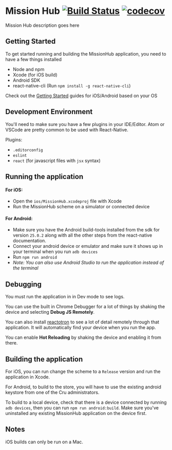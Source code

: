 # Mission Hub [![Build Status](https://travis-ci.com/CruGlobal/missionhub-react-native.svg?token=qw4zYh6vUTp6WkvVkWCb&branch=master)](https://travis-ci.com/CruGlobal/missionhub-react-native) [![codecov](https://codecov.io/gh/CruGlobal/missionhub-react-native/branch/master/graph/badge.svg?token=5Wgs4elevu)](https://codecov.io/gh/CruGlobal/missionhub-react-native)

Mission Hub description goes here


## Getting Started

To get started running and building the MissionHub application, you need to have a few things installed

- Node and npm
- Xcode (for iOS build)
- Android SDK
- react-native-cli (Run `npm install -g react-native-cli`)

Check out the [Getting Started](https://facebook.github.io/react-native/docs/getting-started.html) guides for iOS/Android based on your OS


## Development Environment

You'll need to make sure you have a few plugins in your IDE/Editor. Atom or VSCode are pretty common to be used with React-Native.

Plugins:
- `.editorconfig`
- `eslint`
- `react` (for javascript files with `jsx` syntax)

## Running the application

#### For iOS:

- Open the `ios/MissionHub.xcodeproj` file with Xcode
- Run the MissionHub scheme on a simulator or connected device

#### For Android:

- Make sure you have the Android build-tools installed from the sdk for version `25.0.2` along with all the other steps from the react-native documentation.
- Connect your android device or emulator and make sure it shows up in your terminal when you run `adb devices`
- Run `npm run android`
- *Note: You can also use Android Studio to run the application instead of the terminal*



## Debugging

You must run the application in in Dev mode to see logs.

You can use the built in Chrome Debugger for a lot of things by shaking the device and selecting **Debug JS Remotely**.

You can also install [reactotron](https://github.com/infinitered/reactotron) to see a lot of detail remotely through that application. It will automatically find your device when you run the app.

You can enable **Hot Reloading** by shaking the device and enabling it from there.



## Building the application

For iOS, you can run change the scheme to a `Release` version and run the application in Xcode.

For Android, to build to the store, you will have to use the existing android keystore from one of the Cru administrators.

To build to a local device, check that there is a device connected by running `adb devices`, then you can run `npm run android:build`. Make sure you've uninstalled any existing MissionHub application on the device first.



## Notes

iOS builds can only be run on a Mac.

